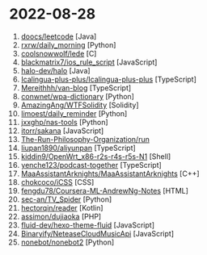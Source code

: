 # 2022-08-28

1. [doocs/leetcode](https://github.com/doocs/leetcode "😏 LeetCode solutions in any programming language | 多种编程语言实现 LeetCode、《剑指 Offer（第 2 版）》、《程序员面试金典（第 6 版）》题解") [Java]
2. [rxrw/daily_morning](https://github.com/rxrw/daily_morning "给别人家的女朋友发早安") [Python]
3. [coolsnowwolf/lede](https://github.com/coolsnowwolf/lede "Lean's OpenWrt source") [C]
4. [blackmatrix7/ios_rule_script](https://github.com/blackmatrix7/ios_rule_script "分流规则、重写写规则及脚本。") [JavaScript]
5. [halo-dev/halo](https://github.com/halo-dev/halo "✍ 一款现代化的开源博客 / CMS 系统。") [Java]
6. [Icalingua-plus-plus/Icalingua-plus-plus](https://github.com/Icalingua-plus-plus/Icalingua-plus-plus "A client for QQ and more.") [TypeScript]
7. [Mereithhh/van-blog](https://github.com/Mereithhh/van-blog "一款简洁实用优雅的高性能个人博客系统") [TypeScript]
8. [conwnet/wpa-dictionary](https://github.com/conwnet/wpa-dictionary "WPA/WPA2 密码字典，用于 wifi 密码暴力破解") [Python]
9. [AmazingAng/WTFSolidity](https://github.com/AmazingAng/WTFSolidity "我最近在重新学solidity，巩固一下细节，也写一个“Solidity极简入门”，供小白们使用（编程大佬可以另找教程），每周更新1-3讲。") [Solidity]
10. [limoest/daily_reminder](https://github.com/limoest/daily_reminder "微信公众号全自动每日推送（先看README.md里的内容）") [Python]
11. [jxxghp/nas-tools](https://github.com/jxxghp/nas-tools "NAS媒体库资源归集、整理自动化工具") [Python]
12. [itorr/sakana](https://github.com/itorr/sakana "🐟「Sakana!」石蒜虚拟器") [JavaScript]
13. [The-Run-Philosophy-Organization/run](https://github.com/The-Run-Philosophy-Organization/run "润学全球官方指定GITHUB，整理润学宗旨、纲领、理论和各类润之实例；解决为什么润，润去哪里，怎么润三大问题； 并成为新中国人的核心宗教，核心信念。") 
14. [liupan1890/aliyunpan](https://github.com/liupan1890/aliyunpan "阿里云盘小白羊版 阿里云盘PC版 aliyundriver") [TypeScript]
15. [kiddin9/OpenWrt_x86-r2s-r4s-r5s-N1](https://github.com/kiddin9/OpenWrt_x86-r2s-r4s-r5s-N1 "Automatic unattended weekly builds of the current OpenWrt development master branch for X86/64, NanoPi R2S, NanoPi R4S, NanoPi R2C, Phicomm N1, NanoPi NEO3, 树莓派 4B, DoorNet1, DoorNet2, 香橙派 Orange Pi R1 Plus, 香橙派 Orange Pi R1 Plus LTS, 红米AX6, 小米AX3600, 小米AX9000, 红米AX6S/小米AX3200, 红米AC2100, 小米AC2100, 小米CR6606/TR606(联通版), CR6608/TR608(移动版), CR6609/T…") [Shell]
16. [yenche123/podcast-together](https://github.com/yenche123/podcast-together "跟你的好友一起实时在线听播客！") [TypeScript]
17. [MaaAssistantArknights/MaaAssistantArknights](https://github.com/MaaAssistantArknights/MaaAssistantArknights "《明日方舟》小助手，全日常一键长草！| An Arknights assistant compatible with EN, JP, KR, ZH_TW clients") [C++]
18. [chokcoco/iCSS](https://github.com/chokcoco/iCSS "不止于 CSS") [CSS]
19. [fengdu78/Coursera-ML-AndrewNg-Notes](https://github.com/fengdu78/Coursera-ML-AndrewNg-Notes "吴恩达老师的机器学习课程个人笔记") [HTML]
20. [sec-an/TV_Spider](https://github.com/sec-an/TV_Spider "TVBoxOSC 服务端爬虫 Custom Server Spider for Tv Written in Python3") [Python]
21. [hectorqin/reader](https://github.com/hectorqin/reader "阅读3服务器版，桌面端，iOS可用。后端 Kotlin + Spring Boot + Vert.x + Coroutine ；前端 Vue.js + Element。麻烦点点star，关注一下公众号【假装大佬】❗️") [Kotlin]
22. [assimon/dujiaoka](https://github.com/assimon/dujiaoka "🦄独角数卡(自动售货系统)-开源站长自动化售货解决方案、高效、稳定、快速！🚀🚀🎉🎉") [PHP]
23. [fluid-dev/hexo-theme-fluid](https://github.com/fluid-dev/hexo-theme-fluid "🌊 一款 Material Design 风格的 Hexo 主题 / An elegant Material-Design theme for Hexo") [JavaScript]
24. [Binaryify/NeteaseCloudMusicApi](https://github.com/Binaryify/NeteaseCloudMusicApi "网易云音乐 Node.js API service") [JavaScript]
25. [nonebot/nonebot2](https://github.com/nonebot/nonebot2 "跨平台 Python 异步聊天机器人框架 / Asynchronous multi-platform chatbot framework written in Python") [Python]
